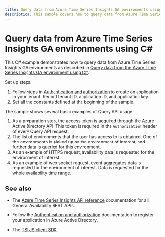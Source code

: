 ```yaml
---
title: Query data from Azure Time Series Insights GA environments using C#
description: This sample covers how to query data from Azure Time Series Insights GA environments using C#.
---
```


# Query data from Azure Time Series Insights GA environments using C#

This C# example demonstrates how to query data from Azure Time Series Insights GA environments as described in [Query data from the Azure Time Series Insights GA environment using C#](https://docs.microsoft.com/azure/time-series-insights/time-series-insights-query-data-csharp).

Set up steps:
1. Follow steps in [Authentication and authorization](https://docs.microsoft.com/en-us/azure/time-series-insights/time-series-insights-authentication-and-authorization) to create an application in your tenant. Record tenant ID, application ID, and application key.
1. Set all the constants defined at the beginning of the sample.

The sample shows several basic examples of Query API usage:
1. As a preparation step, the access token is acquired through the Azure Active Directory API. This token is required in the `Authorization` header of every Query API request.
1. The list of environments that the user has access to is obtained. One of the environments is picked up as the environment of interest, and further data is queried for this environment.
1. As an example of HTTPS request, availability data is requested for the environment of interest.
1. As an example of web socket request, event aggregates data is requested for the environment of interest. Data is requested for the whole availability time range.

## See also

* The [Azure Time Series Insights API reference](https://docs.microsoft.com/rest/api/time-series-insights/ga) documentation for all General Availability REST APIs.

* Follow the [Authentication and authorization](https://docs.microsoft.com/azure/time-series-insights/time-series-insights-authentication-and-authorization#summary-and-best-practices) documentation to register your application in Azure Active Directory.

* The [TSI JS client SDK](https://github.com/microsoft/tsiclient/blob/master/docs/API.md).
